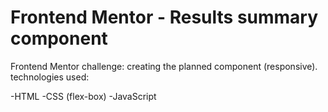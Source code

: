 # Frontend Mentor - Results summary component
[](./design/desktop-design.jpg)

Frontend Mentor challenge: creating the planned component (responsive).
technologies used:

-HTML
-CSS (flex-box)
-JavaScript

